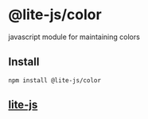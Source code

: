 # @lite-js/color

javascript module for maintaining colors

## Install

```shell
npm install @lite-js/color
```

## [lite-js](https://github.com/lite-js)
